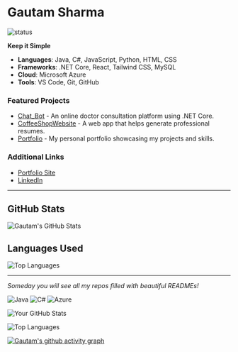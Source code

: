 # Gautam Sharma

![status](https://img.shields.io/badge/Status-Coding%20in%20Progress-brightgreen)

**Keep it Simple**

- **Languages**: Java, C#, JavaScript, Python, HTML, CSS
- **Frameworks**: .NET Core, React, Tailwind CSS, MySQL
- **Cloud**: Microsoft Azure
- **Tools**: VS Code, Git, GitHub

### Featured Projects
- [Chat_Bot](https://github.com/GautamSharma003/Chat_Bot) - An online doctor consultation platform using .NET Core.
- [CoffeeShopWebsite](https://github.com/GautamSharma003/CoffeeShopWebsite) - A web app that helps generate professional resumes.
- [Portfolio](https://github.com/GautamSharma003/PortfolioGS) - My personal portfolio showcasing my projects and skills.

### Additional Links
- [Portfolio Site](https://gautamsharma003.github.io/PortfolioGS/)
- [LinkedIn](https://www.linkedin.com/in/gautam-sharma-b13272220/)

---

## GitHub Stats
![Gautam's GitHub Stats](https://github-readme-stats.vercel.app/api?username=GautamSharma&show_icons=true&theme=radical)

## Languages Used
![Top Languages](https://github-readme-stats.vercel.app/api/top-langs/?username=VarshaDubey&layout=compact&theme=radical)

---

_Someday you will see all my repos filled with beautiful READMEs!_

![Java](https://img.shields.io/badge/Java-007396?style=for-the-badge&logo=java&logoColor=white)
![C#](https://img.shields.io/badge/C%23-239120?style=for-the-badge&logo=c-sharp&logoColor=white)
![Azure](https://img.shields.io/badge/Microsoft_Azure-0089D6?style=for-the-badge&logo=microsoft-azure&logoColor=white)

![Your GitHub Stats](https://github-readme-stats.vercel.app/api?username=VarshaDubey&show_icons=true&theme=radical)

![Top Languages](https://github-readme-stats.vercel.app/api/top-langs/?username=VarshaDubey&layout=compact&theme=radical)

[![Gautam's github activity graph](https://activity-graph.herokuapp.com/graph?username=VarshaDubey&theme=dracula)](https://github.com/VarshaDubey)


<!--
**GautamSharma003/GautamSharma003** is a ✨ _special_ ✨ repository because its `README.md` (this file) appears on your GitHub profile.

Here are some ideas to get you started:

- 🔭 I’m currently working on ...
- 🌱 I’m currently learning ...
- 👯 I’m looking to collaborate on ...
- 🤔 I’m looking for help with ...
- 💬 Ask me about ...
- 📫 How to reach me: ...
- 😄 Pronouns: ...
- ⚡ Fun fact: ...
-->
